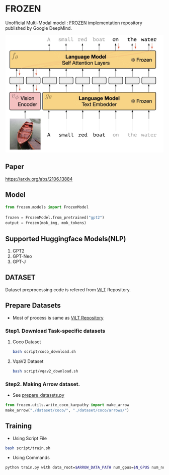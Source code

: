 # FROZEN
Unofficial Multi-Modal model : [FROZEN](https://deepmind.com/research/publications/2021/Multimodal-Few-Shot-Learning-with-Frozen-Language-Models) implementation repository published by Google DeepMind.

![img](res/2000_2000.jpeg)

## Paper
https://arxiv.org/abs/2106.13884

## Model 
```python
from frozen.models import FrozenModel

frozen = FrozenModel.from_pretrained("gpt2")
output = frozen(mok_img, mok_tokens)
```

## Supported Huggingface Models(NLP)
1. GPT2
2. GPT-Neo
3. GPT-J

## DATASET
Dataset preprocessing code is refered from [ViLT](https://github.com/dandelin/ViLT/tree/master/vilt/utils) Repository.

## Prepare Datasets
* Most of process is same as [ViLT Repository](https://github.com/dandelin/ViLT/blob/master/DATA.md)
### Step1. Download Task-specific datasets
1. Coco Dataset
    ```bash
    bash script/coco_download.sh
    ```

2. VqaV2 Dataset
    ```bash
    bash script/vqav2_download.sh
    ```
### Step2. Making Arrow dataset.
* See [prepare_datasets.py](./prepare_dataset.py)
```python
from frozen.utils.write_coco_karpathy import make_arrow
make_arrow("./dataset/coco/", "./dataset/coco/arrows/")
```

## Training
* Using Script File
```bash
bash script/train.sh
```
* Using Commands
```bash
python train.py with data_root=$ARROW_DATA_PATH num_gpus=$N_GPUS num_nodes=$NUM_NODES $TASK_NAME per_gpu_batchsize=$BATCH_SIZE load_path="$CKPT_PATH"
```
